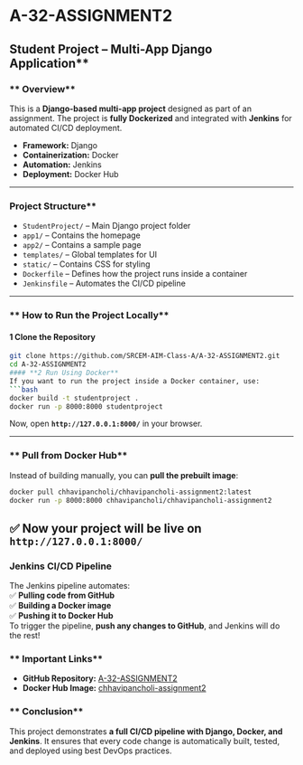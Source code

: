 # A-32-ASSIGNMENT2
##  Student Project – Multi-App Django Application**  
### ** Overview**  
This is a **Django-based multi-app project** designed as part of an assignment. The project is **fully Dockerized** and integrated with **Jenkins** for automated CI/CD deployment.  
- **Framework:** Django  
- **Containerization:** Docker  
- **Automation:** Jenkins  
- **Deployment:** Docker Hub  
---
###  Project Structure**  
- `StudentProject/` – Main Django project folder  
- `app1/` – Contains the homepage  
- `app2/` – Contains a sample page  
- `templates/` – Global templates for UI  
- `static/` – Contains CSS for styling  
- `Dockerfile` – Defines how the project runs inside a container  
- `Jenkinsfile` – Automates the CI/CD pipeline  
---
### ** How to Run the Project Locally**  
#### **1 Clone the Repository**  
```bash
git clone https://github.com/SRCEM-AIM-Class-A/A-32-ASSIGNMENT2.git
cd A-32-ASSIGNMENT2
#### **2️ Run Using Docker**  
If you want to run the project inside a Docker container, use:  
```bash
docker build -t studentproject .
docker run -p 8000:8000 studentproject
```
Now, open **`http://127.0.0.1:8000/`** in your browser.

---
### ** Pull from Docker Hub**  
Instead of building manually, you can **pull the prebuilt image**:  
```bash
docker pull chhavipancholi/chhavipancholi-assignment2:latest
docker run -p 8000:8000 chhavipancholi/chhavipancholi-assignment2
```
✅ Now your project will be live on `http://127.0.0.1:8000/`  
---
### **Jenkins CI/CD Pipeline**  
The Jenkins pipeline automates:  
✅ **Pulling code from GitHub**  
✅ **Building a Docker image**  
✅ **Pushing it to Docker Hub**  
To trigger the pipeline, **push any changes to GitHub**, and Jenkins will do the rest!
### ** Important Links**
- **GitHub Repository:** [A-32-ASSIGNMENT2](https://github.com/SRCEM-AIM-Class-A/A-32-ASSIGNMENT2)  
- **Docker Hub Image:** [chhavipancholi-assignment2](https://hub.docker.com/repository/docker/chhavipancholi/chhavipancholi-assignment2/general)  
### ** Conclusion**  
This project demonstrates **a full CI/CD pipeline with Django, Docker, and Jenkins**. It ensures that every code change is automatically built, tested, and deployed using best DevOps practices.  

